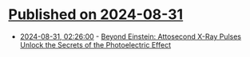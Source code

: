 # [Published on 2024-08-31](index.md)

* [2024-08-31, 02:26:00](https://soylentnews.org/article.pl?sid=24/08/29/2317232&from=rss) - [Beyond Einstein: Attosecond X-Ray Pulses Unlock the Secrets of the Photoelectric Effect](https://soylentnews.org/article.pl?sid=24/08/29/2317232&from=rss)
